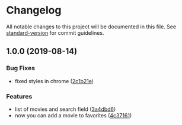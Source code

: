 # Changelog

All notable changes to this project will be documented in this file. See [standard-version](https://github.com/conventional-changelog/standard-version) for commit guidelines.

## 1.0.0 (2019-08-14)


### Bug Fixes

* fixed styles in chrome ([2c1b21e](https://github.com/juandav/parrolabs-challenge/commit/2c1b21e))


### Features

* list of movies and search field ([3a4dbd6](https://github.com/juandav/parrolabs-challenge/commit/3a4dbd6))
* now you can add a movie to favorites ([4c37161](https://github.com/juandav/parrolabs-challenge/commit/4c37161))
